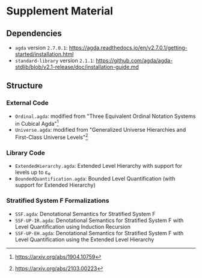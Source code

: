 # Supplement Material

## Dependencies

- `agda` version `2.7.0.1`: https://agda.readthedocs.io/en/v2.7.0.1/getting-started/installation.html
- `standard-library` version `2.1.1`: https://github.com/agda/agda-stdlib/blob/v2.1-release/doc/installation-guide.md

## Structure

### External Code

- `Ordinal.agda`: modified from "Three Equivalent Ordinal Notation Systems in Cubical Agda"[^1]
- `Universe.agda`: modified from "Generalized Universe Hierarchies and First-Class Universe Levels"[^2]

[^1]: https://arxiv.org/abs/1904.10759
[^2]: https://arxiv.org/abs/2103.00223

### Library Code

- `ExtendedHierarchy.agda`: Extended Level Hierarchy with support for levels up to ε₀
- `BoundedQuantification.agda`: Bounded Level Quantification (with support for Extended Hierarchy) 

### Stratified System F Formalizations

- `SSF.agda`: Denotational Semantics for Stratified System F
- `SSF-UP-IR.agda`: Denotational Semantics for Stratified System F with Level Quantification using Induction Recursion 
- `SSF-UP-EH.agda`: Denotational Semantics for Stratified System F with Level Quantification using the Extended Level Hierarchy